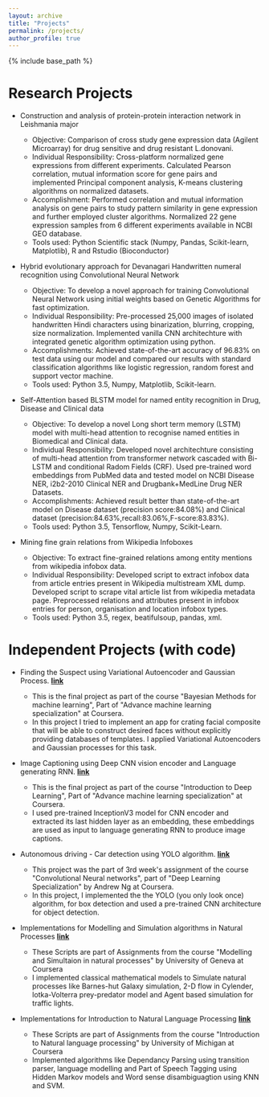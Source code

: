 ```yaml
---
layout: archive
title: "Projects"
permalink: /projects/
author_profile: true
---
```




{% include base_path %}


Research Projects
====

* Construction and analysis of protein-protein interaction network in Leishmania major
  * Objective:  Comparison of cross study gene expression data (Agilent Microarray) for drug
sensitive and drug resistant L.donovani.
  * Individual Responsibility: Cross-platform normalized gene expressions from different experiments. Calculated Pearson correlation, mutual information score for gene pairs and implemented Principal component analysis, K-means clustering algorithms on normalized datasets.
  * Accomplishment: Performed correlation and mutual information analysis on gene pairs to study pattern similarity in gene expression and further employed cluster algorithms. Normalized 22 gene expression samples from 6 different experiments available in NCBI GEO database.
  * Tools used: Python Scientific stack (Numpy, Pandas, Scikit-learn, Matplotlib), R and Rstudio (Bioconductor)
  

* Hybrid evolutionary approach for Devanagari Handwritten numeral recognition using Convolutional Neural Network
  * Objective: To develop a novel approach for training Convolutional Neural Network using
initial weights based on Genetic Algorithms for fast optimization.
  * Individual Responsibility: Pre-processed 25,000 images of isolated handwritten Hindi characters using binarization, blurring, cropping, size normalization. Implemented vanilla CNN architechture with integrated genetic algorithm optimization
  using python.
  * Accomplishments: Achieved state-of-the-art accuracy of 96.83% on test data using our model and compared our results with standard classification algorithms like logistic regression, random forest and support vector machine.
  * Tools used: Python 3.5, Numpy, Matplotlib, Scikit-learn.


* Self-Attention based BLSTM model for named entity recognition in Drug, Disease and Clinical data
  * Objective: To develop a novel Long short term memory (LSTM) model with multi-head attention to recognise named entities in Biomedical and Clinical data.
  * Individual Responsibility: Developed novel architechture consisting of multi-head attention from transformer network cascaded with Bi-LSTM and conditional Radom Fields (CRF). Used pre-trained word embeddings from PubMed data and tested model on NCBI Disease NER, i2b2-2010 Clinical NER and Drugbank+MedLine Drug NER Datasets.
  * Accomplishments: Achieved result better than state-of-the-art model on Disease dataset (precision score:84.08%) and Clinical dataset (precision:84.63%,recall:83.06%,F-score:83.83%).
  * Tools used: Python 3.5, Tensorflow, Numpy, Scikit-Learn.


* Mining fine grain relations from Wikipedia Infoboxes
  * Objective: To extract fine-grained relations among entity mentions from wikipedia infobox data.
  * Individual Responsibility: Developed script to extract infobox data from article entries present in Wikipedia multistream XML dump. Developed script to scrape vital article list from wikipedia metadata page. Preprocessed relations and attributes present in infobox entries for person, organisation and location infobox types.
  * Tools used: Python 3.5, regex, beatifulsoup, pandas, xml. 
  



Independent Projects (with code)
====

* Finding the Suspect using Variational Autoencoder and Gaussian Process. [**link**](https://github.com/sidsriv/Bayesian-methods-for-machine-learning/blob/master/week6-final_project/Coursera%20BMML%2C%20Final%20project.ipynb)
  * This is the final project as part of the course "Bayesian Methods for machine learning", Part of "Advance machine learning specialization" at Coursera.  
  * In this project I tried to implement an app for crating facial composite that will be able to construct desired faces without explicitly providing databases of templates. I applied Variational Autoencoders and Gaussian processes for this task.
  
* Image Captioning using Deep CNN vision encoder and Language generating RNN. [**link**](https://github.com/sidsriv/Introduction-to-deep-learning/blob/master/week6/week6_final_project_image_captioning_clean.ipynb)
  * This is the final project as part of the course "Introduction to Deep Learning", Part of "Advance machine learning specialization" at Coursera.  
  * I used pre-trained InceptionV3 model for CNN encoder and extracted its last hidden layer as an embedding, these embeddings are used as input to language generating RNN to produce image captions.

* Autonomous driving - Car detection using YOLO algorithm. [**link**](https://github.com/sidsriv/Convolutional-Neural-Networks/blob/master/Week3/Car%20detection%20for%20Autonomous%20driving/Autonomous%2Bdriving%2Bapplication%2B-%2BCar%2Bdetection%2B-%2Bv1.ipynb)
  * This project was the part of 3rd week's assignment of the course "Convolutional Neural networks", part of "Deep Learning Specialization" by Andrew Ng at Coursera.
  * In this project, I implemented the the YOLO (you only look once) algorithm, for box detection and used a pre-trained CNN architecture for object detection.

* Implementations for Modelling and Simulation algorithms in Natural Processes [**link**](https://github.com/sidsriv/Simulation-and-modelling-of-natural-processes)
  * These Scripts are part of Assignments from the course "Modelling and Simultaion in natural processes" by University of Geneva at Coursera
  * I implemented classical mathematical models to Simulate natural processes like Barnes-hut Galaxy simulation, 2-D flow in Cylender, lotka-Volterra prey-predator model and Agent based simulation for traffic lights.
  
* Implementations for Introduction to Natural Language Processing [**link**](https://github.com/sidsriv/Introduction-to-Natural-Language-Processing-UMich-Coursera)
  * These Scripts are part of Assignments from the course "Introduction to Natural language processing" by University of Michigan at Coursera
  * Implemented algorithms like Dependancy Parsing using transition parser, language modelling and Part of Speech Tagging using Hidden Markov models and Word sense disambiguagtion using KNN and SVM.

